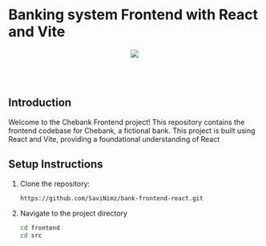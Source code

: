 # Banking system Frontend with React and Vite

<p align="center">
  <img src="https://skillicons.dev/icons?i=react,vite" />
  <br/>
</p>
<br/><br/>

## Introduction

Welcome to the Chebank Frontend project! This repository contains the frontend codebase for Chebank, a fictional bank. This project is built using React and Vite, providing a foundational understanding of React

## Setup Instructions

1. Clone the repository:
   ```bash
   https://github.com/SaviNimz/bank-frontend-react.git

2. Navigate to the project directory
   ```bash
   cd frontend
   cd src

  